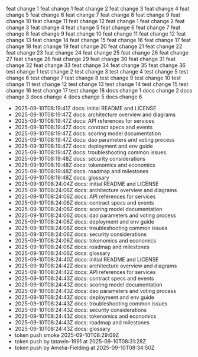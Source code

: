 feat change 1
feat change 1
feat change 2
feat change 3
feat change 4
feat change 5
feat change 6
feat change 7
feat change 8
feat change 9
feat change 10
feat change 11
feat change 12
feat change 1
feat change 2
feat change 3
feat change 4
feat change 5
feat change 6
feat change 7
feat change 8
feat change 9
feat change 10
feat change 11
feat change 12
feat change 13
feat change 14
feat change 15
feat change 16
feat change 17
feat change 18
feat change 19
feat change 20
feat change 21
feat change 22
feat change 23
feat change 24
feat change 25
feat change 26
feat change 27
feat change 28
feat change 29
feat change 30
feat change 31
feat change 32
feat change 33
feat change 34
feat change 35
feat change 36
test change 1
test change 2
test change 3
test change 4
test change 5
test change 6
test change 7
test change 8
test change 9
test change 10
test change 11
test change 12
test change 13
test change 14
test change 15
test change 16
test change 17
test change 18
docs change 1
docs change 2
docs change 3
docs change 4
docs change 5
docs change 6
- 2025-09-10T08:19:41Z docs: initial README and LICENSE
- 2025-09-10T08:19:47Z docs: architecture overview and diagrams
- 2025-09-10T08:19:47Z docs: API references for services
- 2025-09-10T08:19:47Z docs: contract specs and events
- 2025-09-10T08:19:47Z docs: scoring model documentation
- 2025-09-10T08:19:47Z docs: dao parameters and voting process
- 2025-09-10T08:19:47Z docs: deployment and env guide
- 2025-09-10T08:19:47Z docs: troubleshooting common issues
- 2025-09-10T08:19:48Z docs: security considerations
- 2025-09-10T08:19:48Z docs: tokenomics and economics
- 2025-09-10T08:19:48Z docs: roadmap and milestones
- 2025-09-10T08:19:48Z docs: glossary
- 2025-09-10T08:24:04Z docs: initial README and LICENSE
- 2025-09-10T08:24:06Z docs: architecture overview and diagrams
- 2025-09-10T08:24:06Z docs: API references for services
- 2025-09-10T08:24:06Z docs: contract specs and events
- 2025-09-10T08:24:06Z docs: scoring model documentation
- 2025-09-10T08:24:06Z docs: dao parameters and voting process
- 2025-09-10T08:24:06Z docs: deployment and env guide
- 2025-09-10T08:24:06Z docs: troubleshooting common issues
- 2025-09-10T08:24:06Z docs: security considerations
- 2025-09-10T08:24:06Z docs: tokenomics and economics
- 2025-09-10T08:24:06Z docs: roadmap and milestones
- 2025-09-10T08:24:06Z docs: glossary
- 2025-09-10T08:24:40Z docs: initial README and LICENSE
- 2025-09-10T08:24:42Z docs: architecture overview and diagrams
- 2025-09-10T08:24:42Z docs: API references for services
- 2025-09-10T08:24:43Z docs: contract specs and events
- 2025-09-10T08:24:43Z docs: scoring model documentation
- 2025-09-10T08:24:43Z docs: dao parameters and voting process
- 2025-09-10T08:24:43Z docs: deployment and env guide
- 2025-09-10T08:24:43Z docs: troubleshooting common issues
- 2025-09-10T08:24:43Z docs: security considerations
- 2025-09-10T08:24:43Z docs: tokenomics and economics
- 2025-09-10T08:24:43Z docs: roadmap and milestones
- 2025-09-10T08:24:43Z docs: glossary
- token push smoke 2025-09-10T08:29:09Z
- token push by tatawin-1991 at 2025-09-10T08:31:28Z
- token push by Amelia-Fielding at 2025-09-10T08:34:50Z
